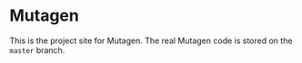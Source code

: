 # Mutagen

This is the project site for Mutagen. The real Mutagen code is stored on the
`master` branch.
